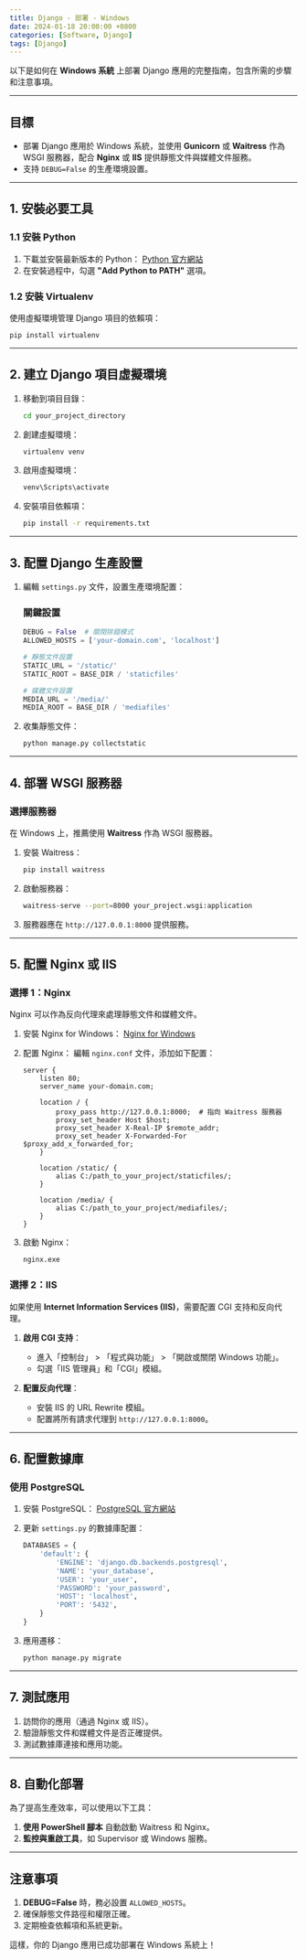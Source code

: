 ```yaml
---
title: Django - 部署 - Windows
date: 2024-01-18 20:00:00 +0800
categories: [Software, Django]
tags: [Django]
---
```


以下是如何在 **Windows 系統** 上部署 Django 應用的完整指南，包含所需的步驟和注意事項。

---

## **目標**
- 部署 Django 應用於 Windows 系統，並使用 **Gunicorn** 或 **Waitress** 作為 WSGI 服務器，配合 **Nginx** 或 **IIS** 提供靜態文件與媒體文件服務。
- 支持 `DEBUG=False` 的生產環境設置。

---

## **1. 安裝必要工具**
### **1.1 安裝 Python**
1. 下載並安裝最新版本的 Python：
   [Python 官方網站](https://www.python.org/)
2. 在安裝過程中，勾選 **"Add Python to PATH"** 選項。

### **1.2 安裝 Virtualenv**
使用虛擬環境管理 Django 項目的依賴項：
```bash
pip install virtualenv
```

---

## **2. 建立 Django 項目虛擬環境**
1. 移動到項目目錄：
   ```bash
   cd your_project_directory
   ```

2. 創建虛擬環境：
   ```bash
   virtualenv venv
   ```

3. 啟用虛擬環境：
   ```bash
   venv\Scripts\activate
   ```

4. 安裝項目依賴項：
   ```bash
   pip install -r requirements.txt
   ```

---

## **3. 配置 Django 生產設置**

1. 編輯 `settings.py` 文件，設置生產環境配置：

   ### **關鍵設置**
   ```python
   DEBUG = False  # 關閉除錯模式
   ALLOWED_HOSTS = ['your-domain.com', 'localhost']

   # 靜態文件設置
   STATIC_URL = '/static/'
   STATIC_ROOT = BASE_DIR / 'staticfiles'

   # 媒體文件設置
   MEDIA_URL = '/media/'
   MEDIA_ROOT = BASE_DIR / 'mediafiles'
   ```

2. 收集靜態文件：
   ```bash
   python manage.py collectstatic
   ```

---

## **4. 部署 WSGI 服務器**

### **選擇服務器**
在 Windows 上，推薦使用 **Waitress** 作為 WSGI 服務器。

1. 安裝 Waitress：
   ```bash
   pip install waitress
   ```

2. 啟動服務器：
   ```bash
   waitress-serve --port=8000 your_project.wsgi:application
   ```

3. 服務器應在 `http://127.0.0.1:8000` 提供服務。

---

## **5. 配置 Nginx 或 IIS**

### **選擇 1：Nginx**
Nginx 可以作為反向代理來處理靜態文件和媒體文件。

1. 安裝 Nginx for Windows：
   [Nginx for Windows](http://nginx.org/en/download.html)

2. 配置 Nginx：
   編輯 `nginx.conf` 文件，添加如下配置：
   ```nginx
   server {
       listen 80;
       server_name your-domain.com;

       location / {
           proxy_pass http://127.0.0.1:8000;  # 指向 Waitress 服務器
           proxy_set_header Host $host;
           proxy_set_header X-Real-IP $remote_addr;
           proxy_set_header X-Forwarded-For $proxy_add_x_forwarded_for;
       }

       location /static/ {
           alias C:/path_to_your_project/staticfiles/;
       }

       location /media/ {
           alias C:/path_to_your_project/mediafiles/;
       }
   }
   ```

3. 啟動 Nginx：
   ```bash
   nginx.exe
   ```

### **選擇 2：IIS**
如果使用 **Internet Information Services (IIS)**，需要配置 CGI 支持和反向代理。

1. **啟用 CGI 支持**：
   - 進入「控制台」 > 「程式與功能」 > 「開啟或關閉 Windows 功能」。
   - 勾選「IIS 管理員」和「CGI」模組。

2. **配置反向代理**：
   - 安裝 IIS 的 URL Rewrite 模組。
   - 配置將所有請求代理到 `http://127.0.0.1:8000`。

---

## **6. 配置數據庫**
### **使用 PostgreSQL**
1. 安裝 PostgreSQL：
   [PostgreSQL 官方網站](https://www.postgresql.org/download/)

2. 更新 `settings.py` 的數據庫配置：
   ```python
   DATABASES = {
       'default': {
           'ENGINE': 'django.db.backends.postgresql',
           'NAME': 'your_database',
           'USER': 'your_user',
           'PASSWORD': 'your_password',
           'HOST': 'localhost',
           'PORT': '5432',
       }
   }
   ```

3. 應用遷移：
   ```bash
   python manage.py migrate
   ```

---

## **7. 測試應用**
1. 訪問你的應用（通過 Nginx 或 IIS）。
2. 驗證靜態文件和媒體文件是否正確提供。
3. 測試數據庫連接和應用功能。

---

## **8. 自動化部署**
為了提高生產效率，可以使用以下工具：
1. **使用 PowerShell 腳本** 自動啟動 Waitress 和 Nginx。
2. **監控與重啟工具**，如 Supervisor 或 Windows 服務。

---

## **注意事項**
1. **DEBUG=False** 時，務必設置 `ALLOWED_HOSTS`。
2. 確保靜態文件路徑和權限正確。
3. 定期檢查依賴項和系統更新。

這樣，你的 Django 應用已成功部署在 Windows 系統上！
